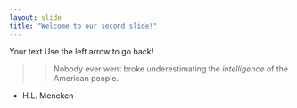 ```yaml
---
layout: slide
title: "Welcome to our second slide!"
---
```

Your text
Use the left arrow to go back!

>> Nobody ever went broke underestimating the *intelligence* of the American people.

- H.L. Mencken
